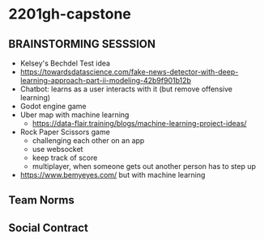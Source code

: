 # 2201gh-capstone

## BRAINSTORMING SESSSION
* Kelsey's Bechdel Test idea
* https://towardsdatascience.com/fake-news-detector-with-deep-learning-approach-part-ii-modeling-42b9f901b12b
* Chatbot: learns as a user interacts with it (but remove offensive learning)
* Godot engine game
* Uber map with machine learning
  * https://data-flair.training/blogs/machine-learning-project-ideas/
* Rock Paper Scissors game
  * challenging each other on an app
  * use websocket
  * keep track of score
  * multiplayer, when someone gets out another person has to step up
* https://www.bemyeyes.com/ but with machine learning


## Team Norms


## Social Contract

